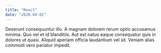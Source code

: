 ```yaml
---
title: "React"
date: "2020-04-02"
---
```


Deserunt consequuntur illo. A magnam dolorem rerum optio accusamus minima. Quo vel et id blanditiis. Aut est natus eaque consequatur quis in dolores ut quasi. Aliquid aperiam officia laudantium vel sit. Veniam alias commodi vero pariatur impedit.

